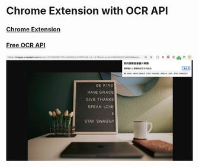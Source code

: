# Chrome Extension with OCR API

### [Chrome Extension](chrome://extensions)
### [Free OCR API](https://ocr.space/ocrapi)

![examlpe](example.jpg)
